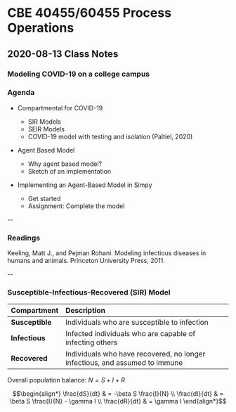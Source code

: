 # CBE 40455/60455 Process Operations

## 2020-08-13 Class Notes

### Modeling COVID-19 on a college campus

### Agenda

* Compartmental for COVID-19
    * SIR Models
    * SEIR Models
    * COVID-19 model with testing and isolation (Paltiel, 2020)

* Agent Based Model
	* Why agent based model?
	* Sketch of an implementation

* Implementing an Agent-Based Model in Simpy
	* Get started
	* Assignment: Complete the model

--
### Readings

Keeling, Matt J., and Pejman Rohani. Modeling infectious diseases in humans and animals. Princeton University Press, 2011.

--
### Susceptible-Infectious-Recovered (SIR) Model

| Compartment|Description|
|:--|:--|
|**Susceptible**|Individuals who are susceptible to infection
|**Infectious**|Infected individuals who are capable of infecting others
|**Recovered**|Individuals who have recovered, no longer infectious, and assumed to immune

Overall population balance: $N = S + I + R$


$$\begin{align*}
\frac{dS}{dt} & = -\beta S \frac{I}{N} \\
\frac{dI}{dt} & = \beta S \frac{I}{N} - \gamma I \\
\frac{dR}{dt} & = \gamma I
\end{align*}$$

